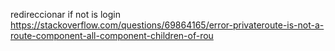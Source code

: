 redireccionar if not is login
https://stackoverflow.com/questions/69864165/error-privateroute-is-not-a-route-component-all-component-children-of-rou